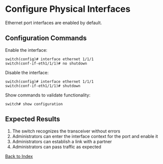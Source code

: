 
# Configure Physical Interfaces

Ethernet port interfaces are enabled by default.

## Configuration Commands

Enable the interface:

```text
switch(config)# interface ethernet 1/1/1
switch(conf-if-eth1/1/1)# no shutdown
```

Disable the interface:

```text
switch(config)# interface ethernet 1/1/1
switch(conf-if-eth1/1/1)# shutdown
```

Show commands to validate functionality:

```text
switch# show configuration
```

## Expected Results

1. The switch recognizes the transceiver without errors
2. Administrators can enter the interface context for the port and enable it
3. Administrators can establish a link with a partner
4. Administrators can pass traffic as expected

[Back to Index](index.md)
